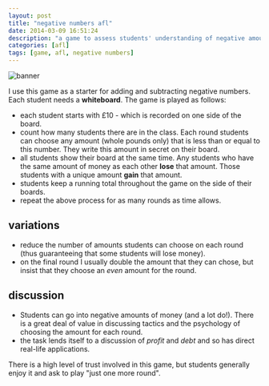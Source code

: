 ```yaml
---
layout: post
title: "negative numbers afl"
date: 2014-03-09 16:51:24
description: "a game to assess students' understanding of negative amounts of money"
categories: [afl]
tags: [game, afl, negative numbers]
---
```


![banner][banner]

I use this game as a starter for adding and subtracting negative numbers. Each student needs a **whiteboard**. The game is played as follows:

* each student starts with £10 - which is recorded on one side of the board.
* count how many students there are in the class. Each round students can choose any amount (whole pounds only) that is less than or equal to this number. They write this amount in secret on their board.
* all students show their board at the same time. Any students who have the same amount of money as each other **lose** that amount. Those students with a unique amount **gain** that amount.
* students keep a running total throughout the game on the side of their boards.
* repeat the above process for as many rounds as time allows.

## variations
* reduce the number of amounts students can choose on each round (thus guaranteeing that some students will lose money).
* on the final round I usually double the amount that they can chose, but insist that they choose an *even* amount for the round.


## discussion
* Students can go into negative amounts of money (and a lot do!). There is a great deal of value in discussing tactics and the psychology of choosing the amount for each round.
* the task lends itself to a discussion of *profit* and *debt* and so has direct real-life applications.

There is a high level of trust involved in this game, but students generally enjoy it and ask to play "just one more round".

[banner]: {{site.postAssets}}/2014/0309-banner.svg